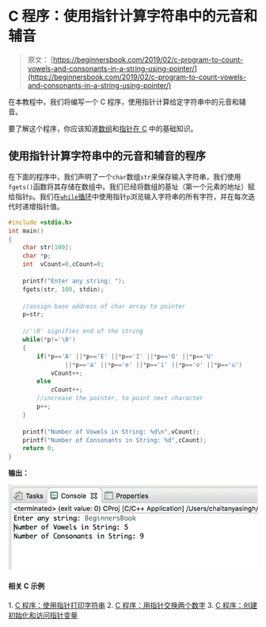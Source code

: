 # C 程序：使用指针计算字符串中的元音和辅音

> 原文： [https://beginnersbook.com/2019/02/c-program-to-count-vowels-and-consonants-in-a-string-using-pointer/](https://beginnersbook.com/2019/02/c-program-to-count-vowels-and-consonants-in-a-string-using-pointer/)

在本教程中，我们将编写一个 C 程序，使用指针计算给定字符串中的元音和辅音。

要了解这个程序，你应该知道[数组](https://beginnersbook.com/2014/01/c-arrays-example/)和[指针在 C](https://beginnersbook.com/2014/01/c-pointers/) 中的基础知识。

## 使用指针计算字符串中的元音和辅音的程序

在下面的程序中，我们声明了一个`char`数组`str`来保存输入字符串，我们使用`fgets()`函数将其存储在数组中。我们已经将数组的基址（第一个元素的地址）赋给指针`p`。我们在[`while`循环](https://beginnersbook.com/2014/01/c-while-loop/)中使用指针`p`浏览输入字符串的所有字符，并在每次迭代时递增指针值。

```c
#include <stdio.h>
int main()
{
    char str[100];
    char *p;
    int  vCount=0,cCount=0;

    printf("Enter any string: ");
    fgets(str, 100, stdin);

    //assign base address of char array to pointer
    p=str;

    //'\0' signifies end of the string
    while(*p!='\0')
    {
        if(*p=='A' ||*p=='E' ||*p=='I' ||*p=='O' ||*p=='U'
        		||*p=='a' ||*p=='e' ||*p=='i' ||*p=='o' ||*p=='u')
            vCount++;
        else
            cCount++;
        //increase the pointer, to point next character
        p++;
    }

    printf("Number of Vowels in String: %d\n",vCount);
    printf("Number of Consonants in String: %d",cCount);
    return 0;
}

```

**输出：**

![C Program to Count Vowels and Consonants in a String using Pointer](img/a3bce1c49a917e43c554398455ac1358.jpg)

#### 相关 C 示例

1\. [C 程序：使用指针打印字符串](https://beginnersbook.com/2019/02/c-program-to-print-string-using-pointer/)
2\. [C 程序：用指针交换两个数字](https://beginnersbook.com/2019/02/c-program-to-swap-two-numbers-using-pointers/)
3\. [C 程序：创建初始化和访问指针变量](https://beginnersbook.com/2019/02/c-program-to-create-initialize-and-access-a-pointer-variable/)